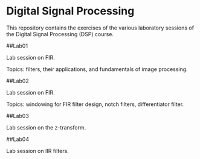 # Digital Signal Processing

This repository contains the exercises of the various laboratory sessions of the Digital Signal Processing (DSP) course.


##Lab01

Lab session on FIR. 

Topics: filters, their applications, and fundamentals of image processing.


##Lab02

Lab session on FIR.

Topics: windowing for FIR filter design, notch filters, differentiator filter.


##Lab03

Lab session on the z-transform.


##Lab04

Lab session on IIR filters.

